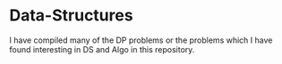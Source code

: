 # Data-Structures

I have compiled many of the DP problems or the problems which I have found interesting in DS and Algo
in this repository.

